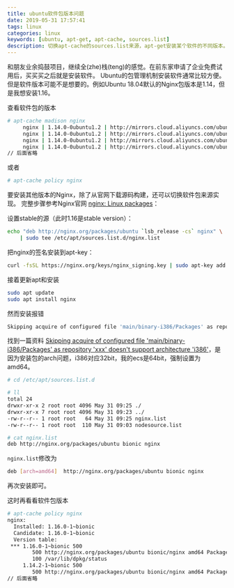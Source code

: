 ```yaml
---
title: ubuntu软件包版本问题
date: 2019-05-31 17:57:41
tags: linux
categories: linux
keywords: [ubuntu, apt-get, apt-cache, sources.list]
description: 切换apt-cache的sources.list来源，apt-get安装某个软件的不同版本。
---
```


和朋友业余捣鼓项目，继续全(zhe)栈(teng)的感觉。在前东家申请了企业免费试用后，买买买之后就是安装软件。
Ubuntu的包管理机制安装软件通常比较方便。但是软件版本可能不是想要的。例如Ubuntu 18.04默认的Nginx包版本是1.14，但是我想安装1.16。

查看软件包的版本

<!-- more -->
```bash
# apt-cache madison nginx
     nginx | 1.14.0-0ubuntu1.2 | http://mirrors.cloud.aliyuncs.com/ubuntu bionic-updates/main amd64 Packages
     nginx | 1.14.0-0ubuntu1.2 | http://mirrors.cloud.aliyuncs.com/ubuntu bionic-updates/main i386 Packages
     nginx | 1.14.0-0ubuntu1.2 | http://mirrors.cloud.aliyuncs.com/ubuntu bionic-security/main amd64 Packages
     nginx | 1.14.0-0ubuntu1.2 | http://mirrors.cloud.aliyuncs.com/ubuntu bionic-security/main i386 Packages
// 后面省略 
```
或者
```bash
# apt-cache policy nginx
```

要安装其他版本的Nginx，除了从官网下载源码构建，还可以切换软件包来源实现。
完整步骤参考Nginx官网 [nginx: Linux packages](https://nginx.org/en/linux_packages.html#Ubuntu)： 

设置stable的源（此时1.16是stable version）：
```bash
echo "deb http://nginx.org/packages/ubuntu `lsb_release -cs` nginx" \
    | sudo tee /etc/apt/sources.list.d/nginx.list
```

把nginx的签名安装到apt-key：
```bash
curl -fsSL https://nginx.org/keys/nginx_signing.key | sudo apt-key add -
```

接着更新apt和安装
```bash
sudo apt update
sudo apt install nginx
```

然而安装报错
```bash
Skipping acquire of configured file 'main/binary-i386/Packages' as repository 'xxx' doesn't support architecture 'i386'
```

找到一篇资料 [Skipping acquire of configured file 'main/binary-i386/Packages' as repository 'xxx' doesn't support architecture 'i386'](https://askubuntu.com/questions/741410/skipping-acquire-of-configured-file-main-binary-i386-packages-as-repository-x)，是因为安装包的arch问题，i386对应32bit，我的ecs是64bit，强制设置为amd64。
```bash
# cd /etc/apt/sources.list.d

# ll 
total 24
drwxr-xr-x 2 root root 4096 May 31 09:25 ./
drwxr-xr-x 7 root root 4096 May 31 09:23 ../
-rw-r--r-- 1 root root   64 May 31 09:25 nginx.list
-rw-r--r-- 1 root root  110 May 31 09:03 nodesource.list

# cat nginx.list 
deb http://nginx.org/packages/ubuntu bionic nginx
```

`nginx.list`修改为
```bash
deb [arch=amd64]  http://nginx.org/packages/ubuntu bionic nginx
```
再次安装即可。

这时再看看软件包版本
```bash
# apt-cache policy nginx
nginx:
  Installed: 1.16.0-1~bionic
  Candidate: 1.16.0-1~bionic
  Version table:
 *** 1.16.0-1~bionic 500
        500 http://nginx.org/packages/ubuntu bionic/nginx amd64 Packages
        100 /var/lib/dpkg/status
     1.14.2-1~bionic 500
        500 http://nginx.org/packages/ubuntu bionic/nginx amd64 Packages
// 后面省略
```
